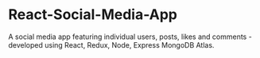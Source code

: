 # React-Social-Media-App
A social media app featuring individual users, posts, likes and comments - developed using React, Redux, Node, Express MongoDB Atlas.
